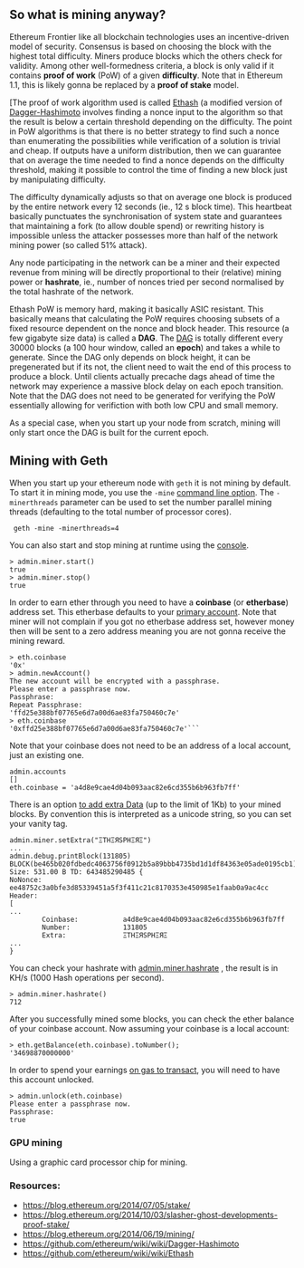 ## So what is mining anyway?

Ethereum Frontier like all blockchain technologies uses an incentive-driven model of security. Consensus is based on choosing the block with the highest total difficulty. 
Miners produce blocks which the others check for validity. Among other well-formedness criteria, a block is only valid if it contains **proof of work** (PoW) of a given **difficulty**. 
Note that in Ethereum 1.1, this is likely gonna be replaced by a **proof of stake** model.

[The proof of work algorithm used is called [Ethash](https://github.com/ethereum/wiki/wiki/Ethash) (a modified version of [Dagger-Hashimoto](https://github.com/ethereum/wiki/wiki/Dagger-Hashimoto) involves finding a nonce input to the algorithm so that the result is below a certain threshold depending on the difficulty. The point in PoW algorithms is that there is no better strategy to find such a nonce than enumerating the possibilities while verification of a solution is trivial and cheap. If outputs have a uniform distribution, then we can guarantee that on average the time needed to find a nonce depends on the difficulty threshold, making it possible to control the time of finding a new block just by manipulating difficulty.

The difficulty dynamically adjusts so that on average one block is produced by the entire network every 12 seconds (ie., 12 s block time). This heartbeat basically punctuates the synchronisation of system state and guarantees that maintaining a fork (to allow double spend) or rewriting history is impossible unless the attacker possesses more than half of the network mining power (so called 51% attack).

Any node participating in the network can be a miner and their expected revenue from mining will be directly proportional to their (relative) mining power or **hashrate**, ie., number of nonces tried per second normalised by the total hashrate of the network.

Ethash PoW is memory hard, making it basically ASIC resistant. This basically means that calculating the PoW requires choosing subsets of a fixed resource dependent on the nonce and block header. This resource (a few gigabyte size data) is called a **DAG**. The [DAG](https://github.com/ethereum/wiki/wiki/Ethash-DAG) is totally different every 30000 blocks (a 100 hour window, called an **epoch**) and takes a while to generate. Since the DAG only depends on block height, it can be pregenerated but if its not, the client need to wait the end of this process to produce a block. Until clients actually precache dags ahead of time the network may experience a massive block delay on each epoch transition. Note that the DAG does not need to be generated for verifying the PoW essentially allowing for verifiction with both low CPU and small memory.

As a special case, when you start up your node from scratch, mining will only start once the DAG is built for the current epoch. 

## Mining with Geth

When you start up your ethereum node with `geth` it is not mining by default. To start it in mining mode, you use the `-mine` [command line option](https://github.com/ethereum/go-ethereum/wiki/Command-Line-Options). The `-minerthreads` parameter can be used to set the number parallel mining threads (defaulting to the total number of processor cores). 

     geth -mine -minerthreads=4

You can also start and stop mining at runtime using the [console](https://github.com/ethereum/go-ethereum/wiki/JavaScript-Console#adminminerstart). 

```
> admin.miner.start()
true
> admin.miner.stop()
true
```

In order to earn ether through you need to have a **coinbase** (or **etherbase**) address set. This etherbase defaults to your [primary account](https://github.com/ethereum/go-ethereum/wiki/Managing-your-accounts). Note that miner will not complain if you got no etherbase address set, however money then will be sent to a zero address meaning you are not gonna receive the mining reward. 

```
> eth.coinbase
'0x'
> admin.newAccount()
The new account will be encrypted with a passphrase.
Please enter a passphrase now.
Passphrase:
Repeat Passphrase:
'ffd25e388bf07765e6d7a00d6ae83fa750460c7e'
> eth.coinbase
'0xffd25e388bf07765e6d7a00d6ae83fa750460c7e'```
```

Note that your coinbase does not need to be an address of a local account, just an existing one. 

```
admin.accounts
[]
eth.coinbase = 'a4d8e9cae4d04b093aac82e6cd355b6b963fb7ff'
```

There is an option [to add extra Data](https://github.com/ethereum/go-ethereum/wiki/JavaScript-Console#adminminersetextra) (up to the limit of 1Kb) to your mined blocks. By convention this is interpreted as a unicode string, so you can set your vanity tag.

```
admin.miner.setExtra("ΞTHΞЯSPHΞЯΞ")
...
admin.debug.printBlock(131805)
BLOCK(be465b020fdbedc4063756f0912b5a89bbb4735bd1d1df84363e05ade0195cb1): Size: 531.00 B TD: 643485290485 {
NoNonce: ee48752c3a0bfe3d85339451a5f3f411c21c8170353e450985e1faab0a9ac4cc
Header:
[
...
        Coinbase:           a4d8e9cae4d04b093aac82e6cd355b6b963fb7ff
        Number:             131805
        Extra:              ΞTHΞЯSPHΞЯΞ
...
}
```

You can check your hashrate with [admin.miner.hashrate](https://github.com/ethereum/go-ethereum/wiki/JavaScript-Console#adminminerhashrate) , the result is in KH/s (1000 Hash operations per second). 

```
> admin.miner.hashrate()
712
```

After you successfully mined some blocks, you can check the ether balance of your coinbase account. Now assuming your coinbase is a local account:

```
> eth.getBalance(eth.coinbase).toNumber();
'34698870000000' 
```

In order to spend your earnings [on gas to transact](https://github.com/ethereum/go-ethereum/wiki/Contracts-and-Transactions), you will need to have this account unlocked. 

```
> admin.unlock(eth.coinbase)
Please enter a passphrase now.
Passphrase:
true
```

### GPU mining

Using a graphic card processor chip for mining.


### Resources:

* https://blog.ethereum.org/2014/07/05/stake/
* https://blog.ethereum.org/2014/10/03/slasher-ghost-developments-proof-stake/
* https://blog.ethereum.org/2014/06/19/mining/
* https://github.com/ethereum/wiki/wiki/Dagger-Hashimoto
* https://github.com/ethereum/wiki/wiki/Ethash


